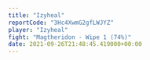 ```yaml
---
title: "Izyheal"
reportCode: "3Hc4XwmG2gfLWJYZ"
player: "Izyheal"
fight: "Magtheridon - Wipe 1 (74%)"
date: 2021-09-26T21:48:45.419000+00:00
---
```

